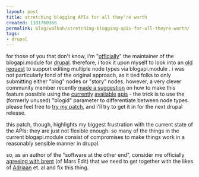```yaml
---
layout: post
title: stretching blogging APIs for all they're worth
created: 1101760366
permalink: blog/walkah/stretching-blogging-apis-for-all-theyre-worth/
tags:
- drupal
---
```

<p>
for those of you that don't know, i'm "<a href="http://walkah.net/MAINTAINERS.txt" title="drupal maintainers list">officially</a>" the maintainer of the blogapi.module for <a href="http://drupal.org/" title="drupal content management framework">drupal</a>. therefore, i took it upon myself to look into an <a href="http://drupal.org/node/6195">old request</a> to support editing multiple node types via blogapi.module . i was not particularly fond of the original approach, as it tied folks to only submitting either "blog" nodes or "story" nodes. however, a very clever community member recently <a href="http://drupal.org/node/6195#comment-16521" title="teradome's idea">made a suggestion</a> on how to make this feature possible using the <a href="http://www.blogger.com/developers/api/1_docs/">currently</a> <a href="http://www.xmlrpc.com/metaWeblogApi">available</a> <a href="http://www.movabletype.org/docs/mtmanual_programmatic.html">apis</a> - the trick is to use the (formerly unused) "blogid" parameter to differentiate between node types. please feel free to <a href="http://drupal.org/node/6195#comment-16756">try my patch</a>, and i'll try to get it in for the next drupal release.
</p><p>
this patch, though, highlights my biggest frustration with the current state of the APIs: they are just not flexible enough. so many of the things in the current blogapi.module consist of compromises to make things work in a reasonably sensible manner in drupal.
</p><p>
so, as an author of the "software at the other end", consider me officially <a href="http://inessential.com/?comments=1&#38;postid=2984" title="Brent Simmons - author of MarsEdit">agreeing with brent</a> (of Mars Edit) that we need to get together with the likes of <a href="http://ecto.kung-foo.tv/" title="ecto">Adriaan</a> et. al and fix this thing.
</p>
